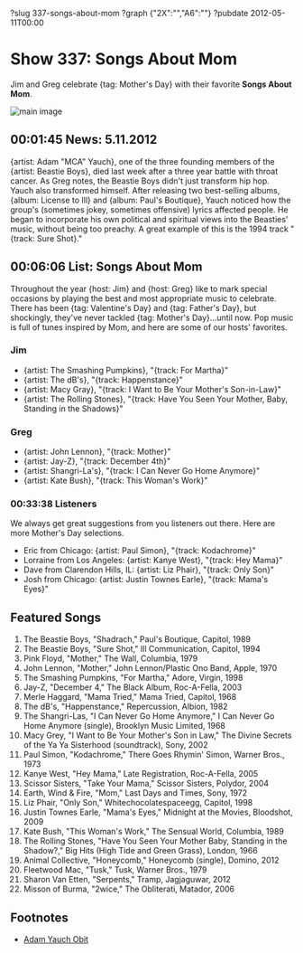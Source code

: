 ?slug 337-songs-about-mom
?graph {"2X":"","A6":""}
?pubdate 2012-05-11T00:00

# Show 337: Songs About Mom
Jim and Greg celebrate {tag: Mother's Day} with their favorite **Songs About Mom**.

![main image](//static.soundopinions.org/images/2012/songsformom.jpg)

## 00:01:45 News: 5.11.2012
{artist: Adam  "MCA"  Yauch}, one of the three founding members of the {artist: Beastie Boys}, died last week after a three year battle with throat cancer. As Greg notes, the Beastie Boys didn't just transform hip hop. Yauch also transformed himself. After releasing two best-selling albums, {album: License to Ill} and {album: Paul's Boutique}, Yauch noticed how the group's (sometimes jokey, sometimes offensive) lyrics affected people. He began to incorporate his own political and spiritual views into the Beasties' music, without being too preachy. A great example of this is the 1994 track "{track: Sure Shot}." 

## 00:06:06 List: Songs About Mom
Throughout the year {host: Jim} and {host: Greg} like to mark special occasions by playing the best and most appropriate music to celebrate. There has been {tag: Valentine's Day} and {tag: Father's Day}, but shockingly, they've never tackled {tag: Mother's Day}...until now. Pop music is full of tunes inspired by Mom, and here are some of our hosts' favorites.

### Jim
- {artist: The Smashing Pumpkins}, "{track: For Martha}" 
- {artist: The dB's}, "{track: Happenstance}"
- {artist: Macy Gray}, "{track: I Want to Be Your Mother's Son-in-Law}" 
- {artist: The Rolling Stones}, "{track: Have You Seen Your Mother, Baby, Standing in the Shadows}"

### Greg
- {artist: John Lennon}, "{track: Mother}"
- {artist: Jay-Z}, "{track: December 4th}"
- {artist: Shangri-La's}, "{track: I Can Never Go Home Anymore}"
- {artist: Kate Bush}, "{track: This Woman's Work}"

### 00:33:38 Listeners
We always get great suggestions from you listeners out there. Here are more Mother's Day selections.

- Eric from Chicago: {artist: Paul Simon}, "{track: Kodachrome}"
- Lorraine from Los Angeles: {artist: Kanye West}, "{track: Hey Mama}"
- Dave from Clarendon Hills, IL: {artist: Liz Phair}, "{track: Only Son}"
- Josh from Chicago: {artist: Justin Townes Earle}, "{track: Mama's Eyes}" 


## Featured Songs
1. The Beastie Boys, "Shadrach," Paul's Boutique, Capitol, 1989
2. The Beastie Boys, "Sure Shot," Ill Communication, Capitol, 1994
3. Pink Floyd, "Mother," The Wall, Columbia, 1979
4. John Lennon, "Mother," John Lennon/Plastic Ono Band, Apple, 1970
5. The Smashing Pumpkins, "For Martha," Adore, Virgin, 1998
6. Jay-Z, "December 4," The Black Album, Roc-A-Fella, 2003
7. Merle Haggard, "Mama Tried," Mama Tried, Capitol, 1968
8. The dB's, "Happenstance," Repercussion, Albion, 1982
9. The Shangri-Las, "I Can Never Go Home Anymore," I Can Never Go Home Anymore (single), Brooklyn Music Limited, 1968
10. Macy Grey, "I Want to Be Your Mother's Son in Law," The Divine Secrets of the Ya Ya Sisterhood (soundtrack), Sony, 2002
11. Paul Simon, "Kodachrome," There Goes Rhymin' Simon, Warner Bros., 1973
12. Kanye West, "Hey Mama," Late Registration, Roc-A-Fella, 2005
13. Scissor Sisters, "Take Your Mama," Scissor Sisters, Polydor, 2004
14. Earth, Wind & Fire, "Mom," Last Days and Times, Sony, 1972
15. Liz Phair, "Only Son," Whitechocolatespaceegg, Capitol, 1998
16. Justin Townes Earle, "Mama's Eyes," Midnight at the Movies, Bloodshot, 2009
17. Kate Bush, "This Woman's Work," The Sensual World, Columbia, 1989
18. The Rolling Stones, "Have You Seen Your Mother Baby, Standing in the Shadow?," Big Hits (High Tide and Green Grass), London, 1966
19. Animal Collective, "Honeycomb," Honeycomb (single), Domino, 2012
20. Fleetwood Mac, "Tusk," Tusk, Warner Bros., 1979
21. Sharon Van Etten, "Serpents," Tramp, Jagjaguwar, 2012
22. Misson of Burma, "2wice," The Obliterati, Matador, 2006

## Footnotes
- [Adam Yauch Obit](http://www.nytimes.com/2012/05/05/arts/music/adam-yauch-a-founder-of-the-beastie-boys-dies-at-47.html?_r=0)
